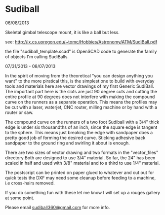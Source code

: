 Sudiball
========

06/08/2013

Skeletal gimbal telescope mount, it is like a ball but less.


see: http://ix.cs.uoregon.edu/~tomc/Hobbies/Astronomy/ATM/SudiBall.pdf

the file "sudiball_template.scad" is 
OpenSCAD code to generate the family of objects I'm calling SudiBalls.



07/31/2013 - 08/07/2013 

In the spirit of moving from the theoretical "you can design anything you want" 
to the more piratical this, is the simplest one to build with everyday tools and materials 
here are vector drawings of my first Generic SudiBall. 
The important part here is the slots are just 90 degree cuts 
and cutting the entire profile at 90 degrees does not interfere 
with making the compound curve on the runners as a separate operation. 
This means the profiles may be cut with a laser, waterjet, CNC router, milling machine 
or by hand with a router or saw.

The compound curve on the runners of a two foot Sudiball with a 3/4" thick edge 
is under six thousandths of an inch, since the square edge is tangent to the sphere. 
This means just breaking the edge with sandpaper does a pretty good job of forming the desired curve.
Sticking adhesive back sandpaper to the ground ring and swirling it about is enough.

There are two sizes of vector drawing and two formats in the "vector_files" directory
Both are designed to use 3/4" material. So far, the 24" has been scaled in half and used with 3/8" material 
and to a third to use 1/4" material. 

The postscript can be printed on paper glued to whatever and cut out for quick tests 
the DXF may need some cleanup before feeding to a machine, i.e cross-hairs removed.

If you do something fun with these let me know I will set up a rouges gallery at some point.

Please email sudiball360@gmail.com for more info.
